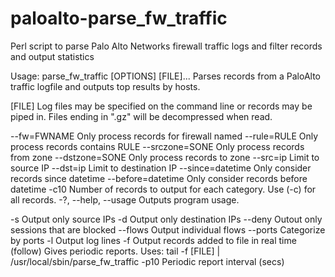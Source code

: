 # paloalto-parse_fw_traffic
Perl script to parse Palo Alto Networks firewall traffic logs and filter records and output statistics

Usage: parse_fw_traffic [OPTIONS] [FILE]...
Parses records from a PaloAlto traffic logfile and outputs top results by
hosts.

  [FILE]  Log files may be specified on the command line or records may be
          piped in.  Files ending in ".gz" will be decompressed when read.

  --fw=FWNAME              Only process records for firewall named
  --rule=RULE              Only process records contains RULE
  --srczone=SONE           Only process records from zone
  --dstzone=SONE           Only process records to zone
  --src=ip                 Limit to source IP
  --dst=ip                 Limit to destination IP
  --since=datetime         Only consider records since datetime
  --before=datetime        Only consider records before datetime
  -c10              Number of records to output for each category.
                           Use (-c) for all records.
  -?, --help, --usage      Outputs program usage.

  -s                       Output only source IPs
  -d                       Output only destination IPs
  --deny                   Outout only sessions that are blocked
  --flows                  Output individual flows
  --ports                  Categorize by ports
  -l                       Output log lines
  -f                       Output records added to file in real time (follow)
                             Gives periodic reports.
                             Uses: tail -f [FILE] | /usr/local/sbin/parse_fw_traffic
  -p10                     Periodic report interval (secs)


